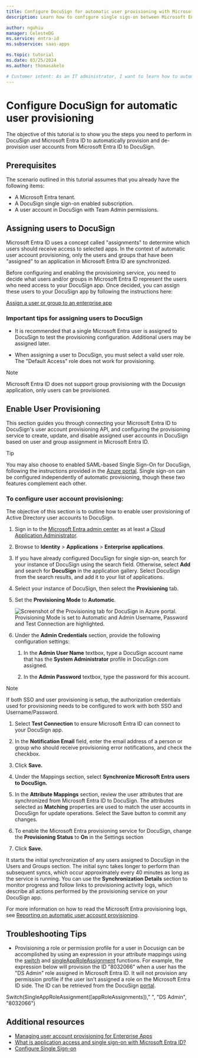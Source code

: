 ```yaml
---
title: Configure DocuSign for automatic user provisioning with Microsoft Entra ID| Microsoft Docs
description: Learn how to configure single sign-on between Microsoft Entra ID and DocuSign.

author: nguhiu
manager: CelesteDG
ms.service: entra-id
ms.subservice: saas-apps

ms.topic: tutorial
ms.date: 03/25/2024
ms.author: thomasakelo

# Customer intent: As an IT administrator, I want to learn how to automatically provision and deprovision user accounts from Microsoft Entra ID to DocuSign so that I can streamline the user management process and ensure that users have the appropriate access to DocuSign.
---
```

# Configure DocuSign for automatic user provisioning

The objective of this tutorial is to show you the steps you need to perform in DocuSign and Microsoft Entra ID to automatically provision and de-provision user accounts from Microsoft Entra ID to DocuSign.

## Prerequisites

The scenario outlined in this tutorial assumes that you already have the following items:

*   A Microsoft Entra tenant.
*   A DocuSign single sign-on enabled subscription.
*   A user account in DocuSign with Team Admin permissions.

## Assigning users to DocuSign

Microsoft Entra ID uses a concept called "assignments" to determine which users should receive access to selected apps. In the context of automatic user account provisioning, only the users and groups that have been "assigned" to an application in Microsoft Entra ID are synchronized.

Before configuring and enabling the provisioning service, you need to decide what users and/or groups in Microsoft Entra ID represent the users who need access to your DocuSign app. Once decided, you can assign these users to your DocuSign app by following the instructions here:

[Assign a user or group to an enterprise app](~/identity/enterprise-apps/assign-user-or-group-access-portal.md)

### Important tips for assigning users to DocuSign

*   It is recommended that a single Microsoft Entra user is assigned to DocuSign to test the provisioning configuration. Additional users may be assigned later.

*   When assigning a user to DocuSign, you must select a valid user role. The "Default Access" role does not work for provisioning.

> [!NOTE]
> Microsoft Entra ID does not support group provisioning with the Docusign application, only users can be provisioned.

## Enable User Provisioning

This section guides you through connecting your Microsoft Entra ID to DocuSign's user account provisioning API, and configuring the provisioning service to create, update, and disable assigned user accounts in DocuSign based on user and group assignment in Microsoft Entra ID.

> [!Tip]
> You may also choose to enabled SAML-based Single Sign-On for DocuSign, following the instructions provided in the [Azure portal](https://portal.azure.com). Single sign-on can be configured independently of automatic provisioning, though these two features complement each other.

### To configure user account provisioning:

The objective of this section is to outline how to enable user provisioning of Active Directory user accounts to DocuSign.

1. Sign in to the [Microsoft Entra admin center](https://entra.microsoft.com) as at least a [Cloud Application Administrator](~/identity/role-based-access-control/permissions-reference.md#cloud-application-administrator).
1. Browse to **Identity** > **Applications** > **Enterprise applications**.

1. If you have already configured DocuSign for single sign-on, search for your instance of DocuSign using the search field. Otherwise, select **Add** and search for **DocuSign** in the application gallery. Select DocuSign from the search results, and add it to your list of applications.

1. Select your instance of DocuSign, then select the **Provisioning** tab.

1. Set the **Provisioning Mode** to **Automatic**. 

    ![Screenshot of the Provisioning tab for DocuSign in Azure portal. Provisioning Mode is set to Automatic and Admin Username, Password and Test Connection are highlighted.](./media/docusign-provisioning-tutorial/provisioning.png)

1. Under the **Admin Credentials** section, provide the following configuration settings:
   
    1. In the **Admin User Name** textbox, type a DocuSign account name that has the **System Administrator** profile in DocuSign.com assigned.
   
    1. In the **Admin Password** textbox, type the password for this account.

> [!NOTE]
> If both SSO and user provisioning is setup, the authorization credentials used for provisioning needs to be configured to work with both SSO and Username/Password.

1. Select **Test Connection** to ensure Microsoft Entra ID can connect to your DocuSign app.

1. In the **Notification Email** field, enter the email address of a person or group who should receive provisioning error notifications, and check the checkbox.

1. Click **Save.**

1. Under the Mappings section, select **Synchronize Microsoft Entra users to DocuSign.**

1. In the **Attribute Mappings** section, review the user attributes that are synchronized from Microsoft Entra ID to DocuSign. The attributes selected as **Matching** properties are used to match the user accounts in DocuSign for update operations. Select the Save button to commit any changes.

1. To enable the Microsoft Entra provisioning service for DocuSign, change the **Provisioning Status** to **On** in the Settings section

1. Click **Save.**

It starts the initial synchronization of any users assigned to DocuSign in the Users and Groups section. The initial sync takes longer to perform than subsequent syncs, which occur approximately every 40 minutes as long as the service is running. You can use the **Synchronization Details** section to monitor progress and follow links to provisioning activity logs, which describe all actions performed by the provisioning service on your DocuSign app.

For more information on how to read the Microsoft Entra provisioning logs, see [Reporting on automatic user account provisioning](~/identity/app-provisioning/check-status-user-account-provisioning.md).

## Troubleshooting Tips
* Provisioning a role or permission profile for a user in Docusign can be accomplished by using an expression in your attribute mappings using the [switch](~/identity/app-provisioning/functions-for-customizing-application-data.md#switch) and [singleAppRoleAssignment](~/identity/app-provisioning/functions-for-customizing-application-data.md#singleapproleassignment) functions. For example, the expression below will provision the ID "8032066" when a user has the "DS Admin" role assigned in Microsoft Entra ID. It will not provision any permission profile if the user isn't assigned a role on the Microsoft Entra ID side. The ID can be retrieved from the DocuSign [portal](https://support.docusign.com/).

Switch(SingleAppRoleAssignment([appRoleAssignments])," ", "DS Admin", "8032066")


## Additional resources

* [Managing user account provisioning for Enterprise Apps](tutorial-list.md)
* [What is application access and single sign-on with Microsoft Entra ID?](~/identity/enterprise-apps/what-is-single-sign-on.md)
* [Configure Single Sign-on](docusign-tutorial.md)
